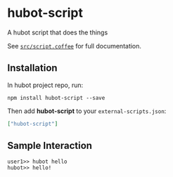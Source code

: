 # hubot-script

A hubot script that does the things

See [`src/script.coffee`](src/script.coffee) for full documentation.

## Installation

In hubot project repo, run:

`npm install hubot-script --save`

Then add **hubot-script** to your `external-scripts.json`:

```json
["hubot-script"]
```

## Sample Interaction

```
user1>> hubot hello
hubot>> hello!
```
